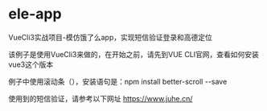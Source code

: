 # ele-app
VueCli3实战项目-模仿饿了么app，实现短信验证登录和高德定位

该例子是使用VueCli3来做的，在开始之前，请先到VUE CLI官网，查看如何安装vue3这个版本

例子中使用滚动条（），安装语句是：npm install better-scroll --save

使用到的短信验证，请参考以下网址
https://www.juhe.cn/

